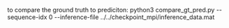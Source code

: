 to compare the ground truth to prediciton:
python3 compare_gt_pred.py --sequence-idx 0 --inference-file ../../checkpoint_mpi/inference_data.mat